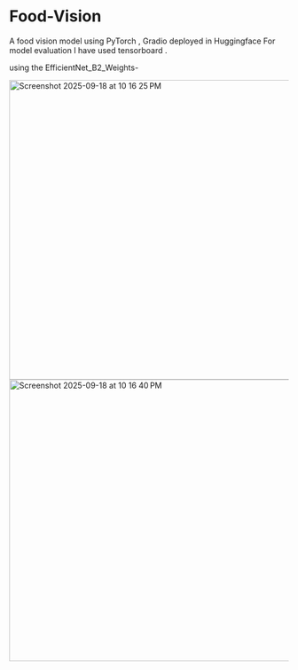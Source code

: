 # Food-Vision
A food vision model using PyTorch , Gradio deployed in Huggingface 
For model evaluation I have used tensorboard . 

using the EfficientNet_B2_Weights-

<img width="678" height="540" alt="Screenshot 2025-09-18 at 10 16 25 PM" src="https://github.com/user-attachments/assets/aa0351fd-a82d-432c-be45-fa8cf9406b20" />
<img width="672" height="508" alt="Screenshot 2025-09-18 at 10 16 40 PM" src="https://github.com/user-attachments/assets/3ee8acb5-4c83-4ec3-84ad-d3ba368a5444" />
